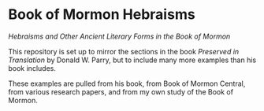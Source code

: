 # Book of Mormon Hebraisms

*Hebraisms and Other Ancient Literary Forms in the Book of Mormon*

This repository is set up to mirror the sections in the book
*Preserved in Translation* by Donald W. Parry, but to include many more examples
than his book includes.

These examples are pulled from his book, from Book of Mormon Central, from
various research papers, and from my own study of the Book of Mormon.